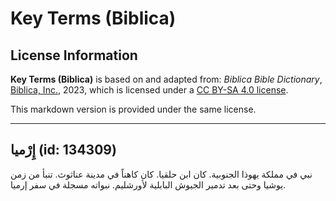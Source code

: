 # Key Terms (Biblica)

## License Information

**Key Terms (Biblica)** is based on and adapted from: _Biblica Bible Dictionary_, [Biblica, Inc.](https://www.biblica.com/), 2023, which is licensed under a [CC BY-SA 4.0 license](https://creativecommons.org/licenses/by-sa/4.0/legalcode.en).

This markdown version is provided under the same license.



--------------------------------

## إِرْميا (id: 134309)

نبي في مملكة يهوذا الجنوبية. كان ابن حلقيا. كان كاهناً في مدينة عناثوث. تنبأ من زمن يوشيا وحتى بعد تدمير الجيوش البابلية لأورشليم. نبواته مسجلة في سفر إرميا.


